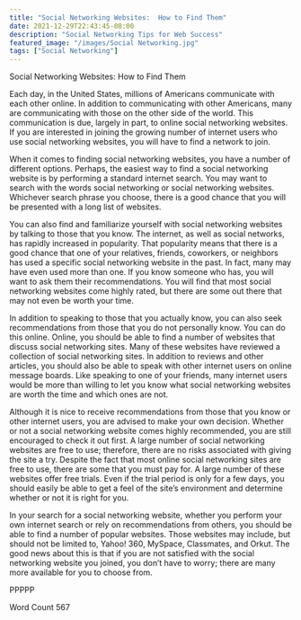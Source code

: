 ```yaml
---
title: "Social Networking Websites:  How to Find Them"
date: 2021-12-29T22:43:45-08:00
description: "Social Networking Tips for Web Success"
featured_image: "/images/Social Networking.jpg"
tags: ["Social Networking"]
---
```


Social Networking Websites:  How to Find Them

Each day, in the United States, millions of Americans communicate with each other online. In addition to communicating with other Americans, many are communicating with those on the other side of the world. This communication is due, largely in part, to online social networking websites.  If you are interested in joining the growing number of internet users who use social networking websites, you will have to find a network to join.

When it comes to finding social networking websites, you have a number of different options.  Perhaps, the easiest way to find a social networking website is by performing a standard internet search. You may want to search with the words social networking or social networking websites. Whichever search phrase you choose, there is a good chance that you will be presented with a long list of websites.  

You can also find and familiarize yourself with social networking websites by talking to those that you know. The internet, as well as social networks, has rapidly increased in popularity. That popularity means that there is a good chance that one of your relatives, friends, coworkers, or neighbors has used a specific social networking website in the past.  In fact, many may have even used more than one.  If you know someone who has, you will want to ask them their recommendations.  You will find that most social networking websites come highly rated, but there are some out there that may not even be worth your time.

In addition to speaking to those that you actually know, you can also seek recommendations from those that you do not personally know.  You can do this online.  Online, you should be able to find a number of websites that discuss social networking sites.  Many of these websites have reviewed a collection of social networking sites.  In addition to reviews and other articles, you should also be able to speak with other internet users on online message boards.  Like speaking to one of your friends, many internet users would be more than willing to let you know what social networking websites are worth the time and which ones are not.

Although it is nice to receive recommendations from those that you know or other internet users, you are advised to make your own decision.  Whether or not a social networking website comes highly recommended, you are still encouraged to check it out first.  A large number of social networking websites are free to use; therefore, there are no risks associated with giving the site a try. Despite the fact that most online social networking sites are free to use, there are some that you must pay for.  A large number of these websites offer free trials.  Even if the trial period is only for a few days, you should easily be able to get a feel of the site’s environment and determine whether or not it is right for you.

In your search for a social networking website, whether you perform your own internet search or rely on recommendations from others, you should be able to find a number of popular websites. Those websites may include, but should not be limited to, Yahoo! 360, MySpace, Classmates, and Orkut. The good news about this is that if you are not satisfied with the social networking website you joined, you don’t have to worry; there are many more available for you to choose from.

PPPPP

Word Count 567

